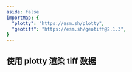 ```yaml
---
aside: false
importMap: {
  "plotty": "https://esm.sh/plotty",
  "geotiff": "https://esm.sh/geotiff@2.1.3",
}
---
```


## 使用 plotty 渲染 tiff 数据

<sfc-playground src="https://codesandbox.io/p/devbox/demo-1-wng5v3" language="vue" title="plotty" desc="plotty渲染"></sfc-playground>
